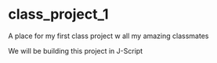# class_project_1
A place for my first class project w all my amazing classmates

We will be building this project in J-Script